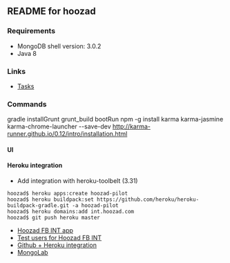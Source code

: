 ## README for hoozad

### Requirements
* MongoDB shell version: 3.0.2
* Java 8

### Links
* [Tasks](https://waffle.io/alexfdz/hoozad)

### Commands

gradle installGrunt grunt_build bootRun
npm -g install karma karma-jasmine karma-chrome-launcher --save-dev
http://karma-runner.github.io/0.12/intro/installation.html

#### UI

#### Heroku integration

* Add integration with heroku-toolbelt (3.31)

```shell
hoozad$ heroku apps:create hoozad-pilot  
hoozad$ heroku buildpack:set https://github.com/heroku/heroku-buildpack-gradle.git -a hoozad-pilot  
hoozad$ heroku domains:add int.hoozad.com  
hoozad$ git push heroku master    
```

* [Hoozad FB INT app](https://developers.facebook.com/apps/472040512963153)
* [Test users for Hoozad FB INT](https://developers.facebook.com/apps/472040512963153/roles/test-users/)
* [Github + Heroku integration](https://dashboard.heroku.com/apps/hoozad-pilot/deploy/github)
* [MongoLab](https://mongolab.com/databases/hoozad)
